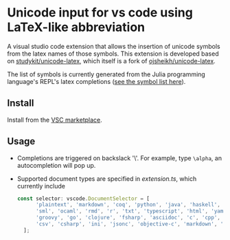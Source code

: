 # Unicode input for vs code using LaTeX-like abbreviation

A visual studio code extension that allows the insertion of unicode symbols from the latex names of those symbols. This extension is developed based on [studykit/unicode-latex](https://github.com/studykit/unicode-latex), which itself is a fork of [ojsheikh/unicode-latex](https://github.com/ojsheikh/unicode-latex).

The list of symbols is currently generated from the Julia programming language's REPL's latex completions ([see the symbol list here](https://docs.julialang.org/en/v1/manual/unicode-input/)).

## Install
Install from the [VSC marketplace](https://marketplace.visualstudio.com/items?itemName=gao-shuhua.vsc-unicode-latex). 

## Usage

- Completions are triggered on backslack '\\'. For example, type `\alpha`, an autocompletion will pop up.
- Supported document types are specified in *extension.ts*, which currently include

  ```typescript
  const selector: vscode.DocumentSelector = [
        'plaintext', 'markdown', 'coq', 'python', 'java', 'haskell', 
        'sml', 'ocaml', 'rmd', 'r', 'txt', 'typescript', 'html', 'yaml', 'javascript',
        'groovy', 'go', 'clojure', 'fsharp', 'asciidoc', 'c', 'cpp', 'toml', 'json', 'textile',
        'csv', 'csharp', 'ini', 'jsonc', 'objective-c', 'markdown', 'xml'
    ];
  ```

